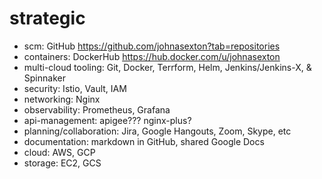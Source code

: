 # strategic
* scm: GitHub https://github.com/johnasexton?tab=repositories
* containers: DockerHub https://hub.docker.com/u/johnasexton
* multi-cloud tooling: Git, Docker, Terrform, Helm, Jenkins/Jenkins-X, & Spinnaker
* security: Istio, Vault, IAM
* networking: Nginx
* observability:  Prometheus, Grafana
* api-management: apigee??? nginx-plus?
* planning/collaboration: Jira, Google Hangouts, Zoom, Skype, etc
* documentation: markdown in GitHub, shared Google Docs
* cloud: AWS, GCP
* storage: EC2, GCS

